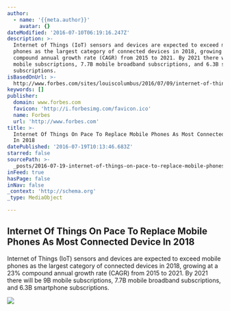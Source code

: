 ```yaml
---
author:
  - name: '{{meta.author}}'
    avatar: {}
dateModified: '2016-07-10T06:19:16.247Z'
description: >-
  Internet of Things (IoT) sensors and devices are expected to exceed mobile
  phones as the largest category of connected devices in 2018, growing at a 23%
  compound annual growth rate (CAGR) from 2015 to 2021. By 2021 there will be 9B
  mobile subscriptions, 7.7B mobile broadband subscriptions, and 6.3B smartphone
  subscriptions.
isBasedOnUrl: >-
  http://www.forbes.com/sites/louiscolumbus/2016/07/09/internet-of-things-on-pace-to-replace-mobile-phones-as-most-connected-device-in-2018/
keywords: []
publisher:
  domain: www.forbes.com
  favicon: 'http://i.forbesimg.com/favicon.ico'
  name: Forbes
  url: 'http://www.forbes.com'
title: >-
  Internet Of Things On Pace To Replace Mobile Phones As Most Connected Device
  In 2018
datePublished: '2016-07-19T10:13:46.683Z'
starred: false
sourcePath: >-
  _posts/2016-07-19-internet-of-things-on-pace-to-replace-mobile-phones-as-most.md
inFeed: true
hasPage: false
inNav: false
_context: 'http://schema.org'
_type: MediaObject

---
```

<article style=""><h1>Internet Of Things On Pace To Replace Mobile Phones As Most Connected Device In 2018</h1><p>Internet of Things (IoT) sensors and devices are expected to exceed mobile phones as the largest category of connected devices in 2018, growing at a 23% compound annual growth rate (CAGR) from 2015 to 2021. By 2021 there will be 9B mobile subscriptions, 7.7B mobile broadband subscriptions, and 6.3B smartphone subscriptions.</p><img src="http://blogs-images.forbes.com/louiscolumbus/files/2016/07/Internet-of-Things-Forecast.jpg" /></article>